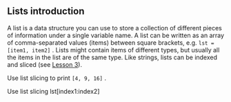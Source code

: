 ## Lists introduction

A list is a data structure you can use to store a collection of different pieces of information under a single variable name. A list can be written as an array of comma-separated values (items) between square brackets, e.g. `lst = [item1, item2]` . Lists might contain items of different types, but usually all the items in the list are of the same type. Like strings, lists can be indexed and sliced (see [Lesson 3](#lesson3#task3#)).  
  
Use list slicing to print `[4, 9, 16]` .  

<div class='hint'>Use list slicing lst[index1:index2]</div>
